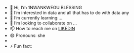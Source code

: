 - 👋 Hi, I’m 1NWANKWEGU BLESSING
- 👀 I’m interested in data and all that has to do with data any 
- 🌱 I’m currently learning ...
- 💞️ I’m looking to collaborate on ...
- 📫 How to reach me on [LIKEDIN](https://www.linkedin.com/in/nwankwegu-blessing-162a64326/)
- 😄 Pronouns: she
- 
- ⚡ Fun fact:

<!---
KELBLISS/KELBLISS is a ✨ special ✨ repository because its `README.md` (this file) appears on your GitHub profile.
You can click the Preview link to take a look at your changes.
--->
